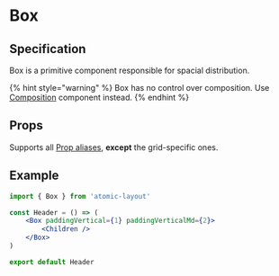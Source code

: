 # Box

## Specification

Box is a primitive component responsible for spacial distribution.

{% hint style="warning" %}
Box has no control over composition. Use [Composition](composition.md) component instead.
{% endhint %}

## Props

Supports all [Prop aliases](../fundamentals/prop-aliases.md), **except** the grid-specific ones.

## Example

```jsx
import { Box } from 'atomic-layout'

const Header = () => (
    <Box paddingVertical={1} paddingVerticalMd={2}>
        <Children />
    </Box>
)

export default Header
```



